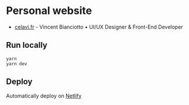 # Personal website

* [celavi.fr](https://celavi.fr) - Vincent Bianciotto • UI/UX Designer & Front-End Developer

## Run locally

```
yarn
yarn dev
```

## Deploy

Automatically deploy on [Netlify](https://netlify.com)
